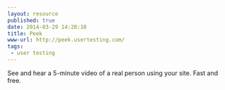 ```yaml
---
layout: resource
published: true
date: 2014-03-29 14:28:10
title: Peek
www-url: http://peek.usertesting.com/
tags:
 - user testing
---
```


See and hear a 5-minute video of a real person using your site. Fast and free.